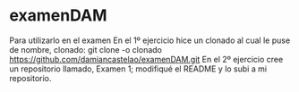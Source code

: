 # examenDAM
Para utilizarlo en el examen
En el 1º ejercicio hice un clonado al cual le puse de nombre, clonado: git clone -o clonado https://github.com/damiancastelao/examenDAM.git
En el 2º ejercicio cree un repositorio llamado, Examen 1; modifiqué el README y lo subi a mi repositorio.
